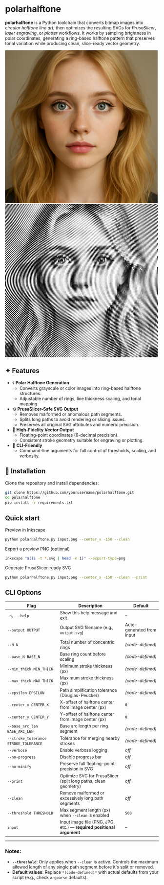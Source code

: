 # polarhalftone

**polarhalftone** is a Python toolchain that converts bitmap images into *circular halftone line art*, then optimizes the resulting SVGs for *PrusaSlicer*, *laser engraving*, or *plotter* workflows.
It works by sampling brightness in polar coordinates, generating a ring-based halftone pattern that preserves tonal variation while producing clean, slice-ready vector geometry.

<img src="input.png" alt="Input image" width="500"/> <img src="output.png" alt="Output image" width="500"/>

## ✦ Features
- 🌀 **Polar Halftone Generation**
  - Converts grayscale or color images into ring-based halftone structures.
  - Adjustable number of rings, line thickness scaling, and tonal mapping.
- ⚙️ **PrusaSlicer-Safe SVG Output**
  - Removes malformed or anomalous path segments.
  - Splits long paths to avoid rendering or slicing issues.
  - Preserves all original SVG attributes and numeric precision.
- 🎨 **High-Fidelity Vector Output**
  - Floating-point coordinates (6-decimal precision).
  - Consistent stroke geometry suitable for engraving or plotting.
- 🧩 **CLI-Friendly**
  - Command-line arguments for full control of thresholds, scaling, and verbosity.

## 🔧 Installation
Clone the repository and install dependencies:
```bash
git clone https://github.com/yourusername/polarhalftone.git
cd polarhalftone
pip install -r requirements.txt
```

## Quick start
Preview in Inkscape
```bash
python polarhalftone.py input.png --center_x -150 --clean
```

Export a preview PNG (optional)
```bash
inkscape "$(ls -t *.svg | head -n 1)" --export-type=png
```

Generate PrusaSlicer-ready SVG
```bash
python polarhalftone.py input.png --center_x -150 --clean --print
```

## CLI Options

| Flag | Description | Default |
|------|-------------|---------|
| `-h, --help` | Show this help message and exit | – |
| `--output OUTPUT` | Output SVG filename (e.g., `output.svg`) | Auto-generated from input |
| `--N N` | Total number of concentric rings | *(code-defined)* |
| `--base_N BASE_N` | Base ring count before scaling | *(code-defined)* |
| `--min_thick MIN_THICK` | Minimum stroke thickness (px) | *(code-defined)* |
| `--max_thick MAX_THICK` | Maximum stroke thickness (px) | *(code-defined)* |
| `--epsilon EPSILON` | Path simplification tolerance (Douglas-Peucker) | *(code-defined)* |
| `--center_x CENTER_X` | X-offset of halftone center from image center (px) | `0` |
| `--center_y CENTER_Y` | Y-offset of halftone center from image center (px) | `0` |
| `--base_arc_len BASE_ARC_LEN` | Base arc length per ring segment | *(code-defined)* |
| `--stroke_tolerance STROKE_TOLERANCE` | Tolerance for merging nearby strokes | *(code-defined)* |
| `--verbose` | Enable verbose logging | *off* |
| `--no-progress` | Disable progress bar | *off* |
| `--no-minify` | Preserve full floating-point precision in SVG | *off* |
| `--print` | Optimize SVG for PrusaSlicer (split long paths, clean geometry) | *off* |
| `--clean` | Remove malformed or excessively long path segments | *off* |
| `--threshold THRESHOLD` | Max segment length (px) when `--clean` is enabled | `500` |
| `input` | Input image file (PNG, JPG, etc.) — **required positional argument** | – |

---

### Notes:
- **`--threshold`**: Only applies when `--clean` is active. Controls the maximum allowed length of any single path segment before it's split or removed.
- **Default values**: Replace `*(code-defined)*` with actual defaults from your script (e.g., check `argparse` defaults).
